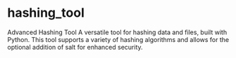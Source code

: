 # hashing_tool
Advanced Hashing Tool A versatile tool for hashing data and files, built with Python. This tool supports a variety of hashing algorithms and allows for the optional addition of salt for enhanced security.
